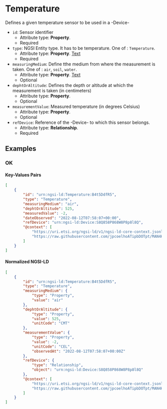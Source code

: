 # Temperature

Defines a given temperature sensor to be used in a -Device-
-  `id`: Sensor identifier
   -  Attribute type: **Property**. 
   -  Required
-  `type`: NGSI Entity type. It has to be temperature. One of : `Temperature`.
   -  Attribute type: **Property**. [Text](https://schema.org/Text)
   -  Required
-  `measuringMedium`: Define tthe medium from where the measurement is taken. One of : `air`, `soil`, `water`.
   -  Attribute type: **Property**. [Text](https://schema.org/Text)
   -  Optional
-  `dephtOrAltitude`: Defines the depth or altitude at which the measurement is taken (in centimeters)
   -  Attribute type: **Property**. 
   -  Optional
-  `measurementValue`: Measured temperature (in degrees Celsius)
   -  Attribute type: **Property**. 
   -  Optional
-  `refDevice`: Reference of the -Device- to which this sensor belongs.
   -  Attribute type: **Relationship**. 
   -  Required



## Examples

### OK


#### Key-Values Pairs

```json
[
    {
        "id": "urn:ngsi-ld:Temperature:B4t5DdfR5",
        "type": "Temperature",
        "measuringMedium": "air",
        "dephtOrAltitude": 525,
        "measuredValue": -2,
        "dateObserved": "2022-08-12T07:58:07+00:00",
        "refDevice": "urn:ngsi-ld:Device:S8Q858P868W8P8p8l8Q",
        "@context": [
            "https://uri.etsi.org/ngsi-ld/v1/ngsi-ld-core-context.jsonld",
            "https://raw.githubusercontent.com/jpcoelhoATipbDOTpt/MAN4HEALTH/main/DataModel/Sensors/Temperature/Context/context-keyvalues.jsonld"
        ]
    }
]
```

#### Normalized NGSI-LD

```json
[
    {
        "id": "urn:ngsi-ld:Temperature:B4t5DdfR5",
        "type": "Temperature",
        "measuringMedium": {
            "type": "Property",
            "value": "air"
        },
        "dephtOrAltitude": {
            "type": "Property",
            "value": 525,
            "unitCode": "CMT"
        },
        "measurementValue": {
            "type": "Property",
            "value": -2,
            "unitCode": "CEL",
            "observedAt": "2022-08-12T07:58:07+00:00Z"
        },
        "refDevice": {
            "type": "Relationship",
            "object": "urn:ngsi-ld:Device:S8Q858P868W8P8p8l8Q"
        },
        "@context": [
            "https://uri.etsi.org/ngsi-ld/v1/ngsi-ld-core-context.jsonld",
            "https://raw.githubusercontent.com/jpcoelhoATipbDOTpt/MAN4HEALTH/main/DataModel/Sensors/Temperature/Context/context-normalized.jsonld"
        ]
    }
]
```
